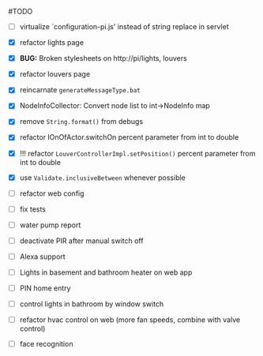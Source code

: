 #TODO
* [ ] virtualize `configuration-pi.js' instead of string replace in servlet
* [x] refactor lights page
* [x] **BUG:** Broken stylesheets on http://pi/lights, louvers
* [x] refactor louvers page
* [x] reincarnate `generateMessageType.bat`
* [x] NodeInfoCollector: Convert node list to int->NodeInfo map
* [x] remove `String.format()` from debugs
* [x] refactor IOnOfActor.switchOn percent parameter from int to double
* [x] !!! refactor `LouverControllerImpl.setPosition()` percent parameter from int to double
* [x] use `Validate.inclusiveBetween` whenever possible
* [ ] refactor web config
* [ ] fix tests
* [ ] water pump report
* [ ] deactivate PIR after manual switch off
* [ ] Alexa support
* [ ] Lights in basement and bathroom heater on web app
* [ ] PIN home entry
* [ ] control lights in bathroom by window switch
* [ ] refactor hvac control on web (more fan speeds, combine with valve control)
* [ ] face recognition

